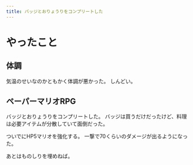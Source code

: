 ```yaml
---
title: バッジとおりょうりをコンプリートした
---
```


# やったこと

## 体調

気温のせいなのかともかく体調が悪かった。
しんどい。

## ペーパーマリオRPG

バッジとおりょうりをコンプリートした。
バッジは買うだけだったけど、料理は必要アイテムが分散していて面倒だった。

ついでにHP5マリオを強化する。
一撃で70くらいのダメージが出るようになった。

あとはものしりを埋めねば。

